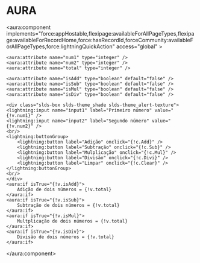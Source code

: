 # AURA

<aura:component implements="force:appHostable,flexipage:availableForAllPageTypes,flexipage:availableForRecordHome,force:hasRecordId,forceCommunity:availableForAllPageTypes,force:lightningQuickAction" access="global" >
    
    <aura:attribute name="num1" type="integer" />
    <aura:attribute name="num2" type="integer" />
    <aura:attribute name="total" type="integer" />
    
    <aura:attribute name="isAdd" type="boolean" default="false" />
    <aura:attribute name="isSub" type="boolean" default="false" />
    <aura:attribute name="isMul" type="boolean" default="false" />
    <aura:attribute name="isDiv" type="boolean" default="false" />
    
    <div class="slds-box slds-theme_shade slds-theme_alert-texture">
    <lightning:input name="input1" label="Primeiro número" value="{!v.num1}" />
    <lightning:input name="input2" label="Segundo número" value="{!v.num2}" />
    <br/>
    <lightning:buttonGroup>
        <lightning:button label="Adição" onclick="{!c.Add}" />
        <lightning:button label="Subtração" onclick="{!c.Sub}" />
        <lightning:button label="Mulplicação" onclick="{!c.Mul}" />
        <lightning:button label="Divisão" onclick="{!c.Divi}" />
        <lightning:button label="Limpar" onclick="{!c.Clear}" />
    </lightning:buttonGroup>
    <br/>
    </div>
    <aura:if isTrue="{!v.isAdd}">
        Adição de dois números = {!v.total}
    </aura:if>
    <aura:if isTrue="{!v.isSub}">
        Subtração de dois números = {!v.total}
    </aura:if>
    <aura:if isTrue="{!v.isMul}">
        Multplicação de dois números = {!v.total}
    </aura:if>
    <aura:if isTrue="{!v.isDiv}">
        Divisão de dois números = {!v.total}
    </aura:if>
</aura:component>

